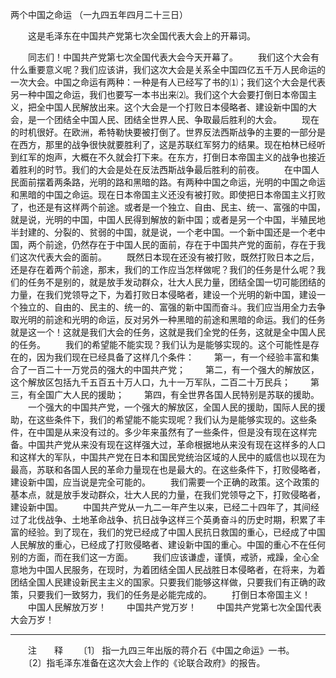 两个中国之命运
（一九四五年四月二十三日）

　　这是毛泽东在中国共产党第七次全国代表大会上的开幕词。 

　　同志们！中国共产党第七次全国代表大会今天开幕了。 
　　我们这个大会有什么重要意义呢？我们应该讲，我们这次大会是关系全中国四亿五千万人民命运的一次大会。中国之命运有两种：一种是有人已经写了书的⑴；我们这个大会是代表另一种中国之命运，我们也要写一本书出来⑵。我们这个大会要打倒日本帝国主义，把全中国人民解放出来。这个大会是一个打败日本侵略者、建设新中国的大会，是一个团结全中国人民、团结全世界人民、争取最后胜利的大会。 
　　现在的时机很好。在欧洲，希特勒快要被打倒了。世界反法西斯战争的主要的一部分是在西方，那里的战争很快就要胜利了，这是苏联红军努力的结果。现在柏林已经听到红军的炮声，大概在不久就会打下来。在东方，打倒日本帝国主义的战争也接近着胜利的时节。我们的大会是处在反法西斯战争最后胜利的前夜。 
　　在中国人民面前摆着两条路，光明的路和黑暗的路。有两种中国之命运，光明的中国之命运和黑暗的中国之命运。现在日本帝国主义还没有被打败。即使把日本帝国主义打败了，也还是有这样两个前途。或者是一个独立、自由、民主、统一、富强的中国，就是说，光明的中国，中国人民得到解放的新中国；或者是另一个中国，半殖民地半封建的、分裂的、贫弱的中国，就是说，一个老中国。一个新中国还是一个老中国，两个前途，仍然存在于中国人民的面前，存在于中国共产党的面前，存在于我们这次代表大会的面前。 
　　既然日本现在还没有被打败，既然打败日本之后，还是存在着两个前途，那末，我们的工作应当怎样做呢？我们的任务是什么呢？我们的任务不是别的，就是放手发动群众，壮大人民力量，团结全国一切可能团结的力量，在我们党领导之下，为着打败日本侵略者，建设一个光明的新中国，建设一个独立的、自由的、民主的、统一的、富强的新中国而奋斗。我们应当用全力去争取光明的前途和光明的命运，反对另外一种黑暗的前途和黑暗的命运。我们的任务就是这一个！这就是我们大会的任务，这就是我们全党的任务，这就是全中国人民的任务。 
　　我们的希望能不能实现？我们认为是能够实现的。这个可能性是存在的，因为我们现在已经具备了这样几个条件： 
　　第一，有一个经验丰富和集合了一百二十一万党员的强大的中国共产党； 
　　第二，有一个强大的解放区，这个解放区包括九千五百五十万人口，九十一万军队，二百二十万民兵； 
　　第三，有全国广大人民的援助； 
　　第四，有全世界各国人民特别是苏联的援助。 
　　一个强大的中国共产党，一个强大的解放区，全国人民的援助，国际人民的援助，在这些条件下，我们的希望能不能实现呢？我们认为是能够实现的。这些条件，在中国是从来没有过的。多少年来虽然有了一些条件，但是没有现在这样完备。中国共产党从来没有现在这样强大过，革命根据地从来没有现在这样多的人口和这样大的军队，中国共产党在日本和国民党统治区域的人民中的威信也以现在为最高，苏联和各国人民的革命力量现在也是最大的。在这些条件下，打败侵略者，建设新中国，应当说是完全可能的。 
　　我们需要一个正确的政策。这个政策的基本点，就是放手发动群众，壮大人民的力量，在我们党领导之下，打败侵略者，建设新中国。 
　　中国共产党从一九二一年产生以来，已经二十四年了，其间经过了北伐战争、土地革命战争、抗日战争这样三个英勇奋斗的历史时期，积累了丰富的经验。到了现在，我们的党已经成了中国人民抗日救国的重心，已经成了中国人民解放的重心，已经成了打败侵略者、建设新中国的重心。中国的重心不在任何别的方面，而在我们这一方面。 
　　我们应该谦虚，谨慎，戒骄，戒躁，全心全意地为中国人民服务，在现时，为着团结全国人民战胜日本侵略者，在将来，为着团结全国人民建设新民主主义的国家。只要我们能够这样做，只要我们有正确的政策，只要我们一致努力，我们的任务是必能完成的。 
　　打倒日本帝国主义！ 
　　中国人民解放万岁！ 
　　中国共产党万岁！ 
　　中国共产党第七次全国代表大会万岁！ 


------------------
　　注　　释 
　　〔1〕 指一九四三年出版的蒋介石《中国之命运》一书。 
　　〔2〕指毛泽东准备在这次大会上作的《论联合政府》的报告。 
